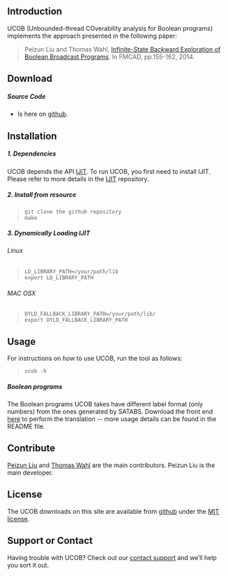## Introduction
UCOB (Unbounded-thread COverability analysis for Boolean programs) implements the approach presented in the following paper:

>   Peizun Liu and Thomas Wahl, [Infinite-State Backward Exploration of Boolean Broadcast Programs](http://www.cs.utexas.edu/users/hunt/FMCAD/FMCAD14/proceedings/26_liu.pdf). In FMCAD, pp.155-162, 2014.


## Download
##### Source Code
* Is here on [github](https://github.com/lpzun/ucob).


## Installation
##### 1. Dependencies
UCOB depends the API [IJIT](https://github.com/lpzun/ijit). To run UCOB, you first need to install IJIT. Please refer to more details in the [IJIT](https://github.com/lpzun/ijit) repository.  

##### 2. Install from resource
>     git clone the github repository
>     make

##### 3. Dynamically Loading IJIT

###### Linux
>     LD_LIBRARY_PATH=/your/path/lib
>     export LD_LIBRARY_PATH

###### MAC OSX
>     DYLD_FALLBACK_LIBRARY_PATH=/your/path/lib/
>     export DYLD_FALLBACK_LIBRARY_PATH

## Usage
For instructions on how to use UCOB, run the tool as follows:
>     ucob -h

##### Boolean programs

The Boolean programs UCOB takes have different label format (only numbers) from the ones generated by SATABS. Download the front end [here](https://github.com/lpzun/ucob/tree/master/front) to perform the translation -- more usage details can be found in the README file. 

## Contribute
[Peizun Liu](https://github.com/lpzun) and [Thomas Wahl](http://www.ccs.neu.edu/home/wahl/) are the main contributors. Peizun Liu is the main developer. 

## License
The UCOB downloads on this site are available from [github](https://github.com/lpzun/ucob) under the [MIT license](https://github.com/lpzun/ucob/blob/master/LICENSE).

## Support or Contact
Having trouble with UCOB? Check out our [contact support](http://www.ccs.neu.edu/home/lpzun/) and we’ll help you sort it out.